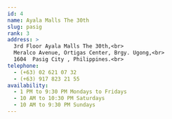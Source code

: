 ```yaml
---
id: 4
name: Ayala Malls The 30th
slug: pasig
rank: 3
address: > 
  3rd Floor Ayala Malls The 30th,<br>
  Meralco Avenue, Ortigas Center, Brgy. Ugong,<br>
  1604  Pasig City , Philippines.<br>
telephone: 
  - (+63) 02 621 07 32
  - (+63) 917 823 21 55
availability:
  - 1 PM to 9:30 PM Mondays to Fridays
  - 10 AM to 10:30 PM Saturdays
  - 10 AM to 9:30 PM Sundays
---
```

